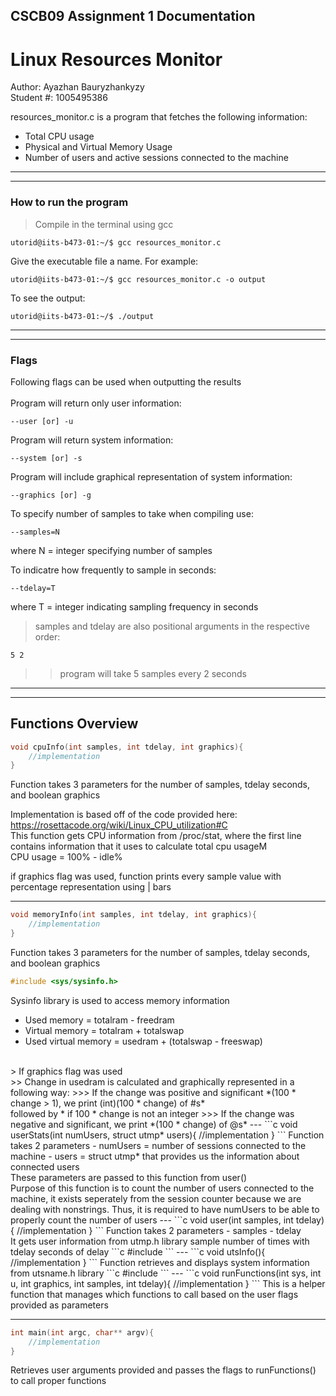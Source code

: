 ## CSCB09 Assignment 1 Documentation
# Linux Resources Monitor

Author: Ayazhan Bauryzhankyzy<br>
Student #: 1005495386

resources_monitor.c is a program that fetches the following information:
- Total CPU usage
- Physical and Virtual Memory Usage
- Number of users and active sessions connected to the machine
---
---
### How to run the program
>Compile in the terminal using gcc
```console
utorid@iits-b473-01:~/$ gcc resources_monitor.c 
```
Give the executable file a name. For example:
```console
utorid@iits-b473-01:~/$ gcc resources_monitor.c -o output
```
To see the output:
```console
utorid@iits-b473-01:~/$ ./output
```
---
---
### Flags
Following flags can be used when outputting the results<br><br>
Program will return only user information:
```console
--user [or] -u
```
Program will return system information:
```console
--system [or] -s
```
Program will include graphical representation of system information:
```console
--graphics [or] -g
```
To specify number of samples to take when compiling use:
```console
--samples=N
```
where N = integer specifying number of samples

To indicatre how frequently to sample in seconds:
```console
--tdelay=T
```
where T = integer indicating sampling frequency in seconds

> samples and tdelay are also positional arguments in the respective order: 
```console
5 2
```
>>program will take 5 samples every 2 seconds
---
---
## Functions Overview
```c
void cpuInfo(int samples, int tdelay, int graphics){
    //implementation
}
```
Function takes 3 parameters for the number of samples, tdelay seconds, and boolean graphics

Implementation is based off of the code provided here: https://rosettacode.org/wiki/Linux_CPU_utilization#C 
<br>
This function gets CPU information from /proc/stat, where the first line contains information that it uses to calculate total cpu usageM<br>
CPU usage = 100% - idle%<br>

if graphics flag was used, function prints every sample value with percentage representation using | bars

---
```c
void memoryInfo(int samples, int tdelay, int graphics){
    //implementation
}
```
Function takes 3 parameters for the number of samples, tdelay seconds, and boolean graphics
```c
#include <sys/sysinfo.h>
```
Sysinfo library is used to access memory information
- Used memory = totalram - freedram
- Virtual memory = totalram + totalswap
- Used virtual memory = usedram + (totalswap - freeswap)
<br>
> If graphics flag was used<br>
>> Change in usedram is calculated and graphically represented in a following way:
>>> If the change was positive and significant *(100 * change > 1), we print (int)(100 * change) of #s* <br> followed by * if 100 * change is not an integer
>>> If the change was negative and significant, we print *(100 * change) of @s*
---
```c
void userStats(int numUsers, struct utmp* users){
    //implementation
}
```
Function takes 2 parameters
- numUsers = number of sessions connected to the machine
- users = struct utmp* that provides us the information about connected users
<br>
These parameters are passed to this function from user()
<br>
Purpose of this function is to count the number of users connected to the machine, it exists seperately from the session counter because we are dealing with nonstrings. Thus, it is required to have numUsers to be able to properly count the number of users
---
```c
void user(int samples, int tdelay){
    //implementation
}
```
Function takes 2 parameters
- samples
- tdelay
<br>
It gets user information from utmp.h library sample number of times with tdelay seconds of delay
```c
#include <utmp.h>
```
---
```c
void utsInfo(){
    //implementation
}
```
Function retrieves and displays system information from utsname.h library
```c
#include <sys/utsname.h>
```
---
```c
void runFunctions(int sys, int u, int graphics, int samples, int tdelay){
    //implementation
}
```
This is a helper function that manages which functions to call based on the user flags provided as parameters

---
```c
int main(int argc, char** argv){
    //implementation
}
```
Retrieves user arguments provided and passes the flags to runFunctions() to call proper functions
